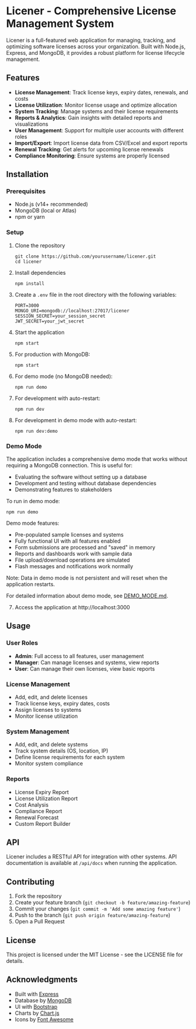 # Licener - Comprehensive License Management System

Licener is a full-featured web application for managing, tracking, and optimizing software licenses across your organization. Built with Node.js, Express, and MongoDB, it provides a robust platform for license lifecycle management.

## Features

- **License Management**: Track license keys, expiry dates, renewals, and costs
- **License Utilization**: Monitor license usage and optimize allocation
- **System Tracking**: Manage systems and their license requirements
- **Reports & Analytics**: Gain insights with detailed reports and visualizations
- **User Management**: Support for multiple user accounts with different roles
- **Import/Export**: Import license data from CSV/Excel and export reports
- **Renewal Tracking**: Get alerts for upcoming license renewals
- **Compliance Monitoring**: Ensure systems are properly licensed

## Installation

### Prerequisites

- Node.js (v14+ recommended)
- MongoDB (local or Atlas)
- npm or yarn

### Setup

1. Clone the repository
   ```
   git clone https://github.com/yourusername/licener.git
   cd licener
   ```

2. Install dependencies
   ```
   npm install
   ```

3. Create a `.env` file in the root directory with the following variables:
   ```
   PORT=3000
   MONGO_URI=mongodb://localhost:27017/licener
   SESSION_SECRET=your_session_secret
   JWT_SECRET=your_jwt_secret
   ```

4. Start the application
   ```
   npm start
   ```

5. For production with MongoDB:
   ```
   npm start
   ```
   
6. For demo mode (no MongoDB needed):
   ```
   npm run demo
   ```
   
7. For development with auto-restart:
   ```
   npm run dev
   ```
   
8. For development in demo mode with auto-restart:
   ```
   npm run dev:demo
   ```

### Demo Mode

The application includes a comprehensive demo mode that works without requiring a MongoDB connection. This is useful for:
- Evaluating the software without setting up a database
- Development and testing without database dependencies
- Demonstrating features to stakeholders

To run in demo mode:
```
npm run demo
```

Demo mode features:
- Pre-populated sample licenses and systems
- Fully functional UI with all features enabled
- Form submissions are processed and "saved" in memory
- Reports and dashboards work with sample data
- File upload/download operations are simulated
- Flash messages and notifications work normally

Note: Data in demo mode is not persistent and will reset when the application restarts.

For detailed information about demo mode, see [DEMO_MODE.md](DEMO_MODE.md).

7. Access the application at http://localhost:3000

## Usage

### User Roles

- **Admin**: Full access to all features, user management
- **Manager**: Can manage licenses and systems, view reports
- **User**: Can manage their own licenses, view basic reports

### License Management

- Add, edit, and delete licenses
- Track license keys, expiry dates, costs
- Assign licenses to systems
- Monitor license utilization

### System Management

- Add, edit, and delete systems
- Track system details (OS, location, IP)
- Define license requirements for each system
- Monitor system compliance

### Reports

- License Expiry Report
- License Utilization Report
- Cost Analysis
- Compliance Report
- Renewal Forecast
- Custom Report Builder

## API

Licener includes a RESTful API for integration with other systems. API documentation is available at `/api/docs` when running the application.

## Contributing

1. Fork the repository
2. Create your feature branch (`git checkout -b feature/amazing-feature`)
3. Commit your changes (`git commit -m 'Add some amazing feature'`)
4. Push to the branch (`git push origin feature/amazing-feature`)
5. Open a Pull Request

## License

This project is licensed under the MIT License - see the LICENSE file for details.

## Acknowledgments

- Built with [Express](https://expressjs.com/)
- Database by [MongoDB](https://www.mongodb.com/)
- UI with [Bootstrap](https://getbootstrap.com/)
- Charts by [Chart.js](https://www.chartjs.org/)
- Icons by [Font Awesome](https://fontawesome.com/)